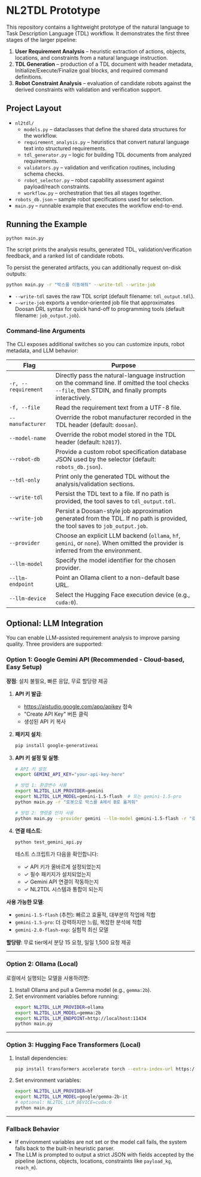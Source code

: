 # NL2TDL Prototype

This repository contains a lightweight prototype of the natural language to Task Description Language (TDL) workflow. It demonstrates the first three stages of the larger pipeline:

1. **User Requirement Analysis** – heuristic extraction of actions, objects, locations, and constraints from a natural language instruction.
2. **TDL Generation** – production of a TDL document with header metadata, Initialize/Execute/Finalize goal blocks, and required command definitions.
3. **Robot Constraint Analysis** – evaluation of candidate robots against the derived constraints with validation and verification support.

## Project Layout

- `nl2tdl/`
  - `models.py` – dataclasses that define the shared data structures for the workflow.
  - `requirement_analysis.py` – heuristics that convert natural language text into structured requirements.
  - `tdl_generator.py` – logic for building TDL documents from analyzed requirements.
  - `validators.py` – validation and verification routines, including schema checks.
  - `robot_selector.py` – robot capability assessment against payload/reach constraints.
  - `workflow.py` – orchestration that ties all stages together.
- `robots_db.json` – sample robot specifications used for selection.
- `main.py` – runnable example that executes the workflow end-to-end.

## Running the Example

```bash
python main.py
```

The script prints the analysis results, generated TDL, validation/verification feedback, and a ranked list of candidate robots.

To persist the generated artifacts, you can additionally request on-disk outputs:

```bash
python main.py -r "박스를 이동해줘" --write-tdl --write-job
```

- `--write-tdl` saves the raw TDL script (default filename: `tdl_output.tdl`).
- `--write-job` exports a vendor-oriented job file that approximates Doosan DRL syntax for quick hand-off to programming tools (default filename: `job_output.job`).

### Command-line Arguments

The CLI exposes additional switches so you can customize inputs, robot metadata, and LLM behavior:

| Flag | Purpose |
|------|---------|
| `-r, --requirement` | Directly pass the natural-language instruction on the command line. If omitted the tool checks `--file`, then STDIN, and finally prompts interactively. |
| `-f, --file` | Read the requirement text from a UTF-8 file. |
| `--manufacturer` | Override the robot manufacturer recorded in the TDL header (default: `doosan`). |
| `--model-name` | Override the robot model stored in the TDL header (default: `h2017`). |
| `--robot-db` | Provide a custom robot specification database JSON used by the selector (default: `robots_db.json`). |
| `--tdl-only` | Print only the generated TDL without the analysis/validation sections. |
| `--write-tdl` | Persist the TDL text to a file. If no path is provided, the tool saves to `tdl_output.tdl`. |
| `--write-job` | Persist a Doosan-style job approximation generated from the TDL. If no path is provided, the tool saves to `job_output.job`. |
| `--provider` | Choose an explicit LLM backend (`ollama`, `hf`, `gemini`, or `none`). When omitted the provider is inferred from the environment. |
| `--llm-model` | Specify the model identifier for the chosen provider. |
| `--llm-endpoint` | Point an Ollama client to a non-default base URL. |
| `--llm-device` | Select the Hugging Face execution device (e.g., `cuda:0`). |

## Optional: LLM Integration

You can enable LLM-assisted requirement analysis to improve parsing quality. Three providers are supported:

### Option 1: Google Gemini API (Recommended - Cloud-based, Easy Setup)

**장점**: 설치 불필요, 빠른 응답, 무료 할당량 제공

1. **API 키 발급**:
   - https://aistudio.google.com/app/apikey 접속
   - "Create API Key" 버튼 클릭
   - 생성된 API 키 복사

2. **패키지 설치**:
   ```bash
   pip install google-generativeai
   ```

3. **API 키 설정 및 실행**:
   ```bash
   # API 키 설정
   export GEMINI_API_KEY="your-api-key-here"
   
   # 방법 1: 환경변수 사용
   export NL2TDL_LLM_PROVIDER=gemini
   export NL2TDL_LLM_MODEL=gemini-1.5-flash  # 또는 gemini-1.5-pro
   python main.py -r "로봇으로 박스를 A에서 B로 옮겨줘"
   
   # 방법 2: 명령줄 인자 사용
   python main.py --provider gemini --llm-model gemini-1.5-flash -r "로봇으로 박스를 A에서 B로 옮겨줘"
   ```

4. **연결 테스트**:
   ```bash
   python test_gemini_api.py
   ```
   
   테스트 스크립트가 다음을 확인합니다:
   - ✓ API 키가 올바르게 설정되었는지
   - ✓ 필수 패키지가 설치되었는지
   - ✓ Gemini API 연결이 작동하는지
   - ✓ NL2TDL 시스템과 통합이 되는지

**사용 가능한 모델**:
- `gemini-1.5-flash` (추천): 빠르고 효율적, 대부분의 작업에 적합
- `gemini-1.5-pro`: 더 강력하지만 느림, 복잡한 분석에 적합
- `gemini-2.0-flash-exp`: 실험적 최신 모델

**할당량**: 무료 tier에서 분당 15 요청, 일일 1,500 요청 제공

---

### Option 2: Ollama (Local)

로컬에서 실행되는 모델을 사용하려면:

1. Install Ollama and pull a Gemma model (e.g., `gemma:2b`).
2. Set environment variables before running:
   ```bash
   export NL2TDL_LLM_PROVIDER=ollama
   export NL2TDL_LLM_MODEL=gemma:2b
   export NL2TDL_LLM_ENDPOINT=http://localhost:11434
   python main.py
   ```

---

### Option 3: Hugging Face Transformers (Local)

1. Install dependencies:
   ```bash
   pip install transformers accelerate torch --extra-index-url https://download.pytorch.org/whl/cpu
   ```
2. Set environment variables:
   ```bash
   export NL2TDL_LLM_PROVIDER=hf
   export NL2TDL_LLM_MODEL=google/gemma-2b-it
   # optional: NL2TDL_LLM_DEVICE=cuda:0
   python main.py
   ```

---

### Fallback Behavior

- If environment variables are not set or the model call fails, the system falls back to the built-in heuristic parser.
- The LLM is prompted to output a strict JSON with fields accepted by the pipeline (actions, objects, locations, constraints like `payload_kg`, `reach_m`).

